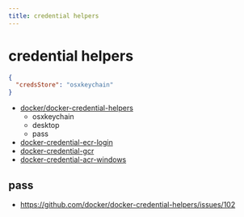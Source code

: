 ```yaml
---
title: credential helpers
---
```


# credential helpers

```json title="~/.docker/config.json"
{
  "credsStore": "osxkeychain"
}
```

- [docker/docker-credential-helpers](https://github.com/docker/docker-credential-helpers)
  - osxkeychain
  - desktop
  - pass
- [docker-credential-ecr-login](https://github.com/awslabs/amazon-ecr-credential-helper)
- [docker-credential-gcr](https://cloud.google.com/container-registry/docs/advanced-authentication#docker_credential_helper)
- [docker-credential-acr-windows](https://github.com/Azure/acr-docker-credential-helper)

## pass

- https://github.com/docker/docker-credential-helpers/issues/102
